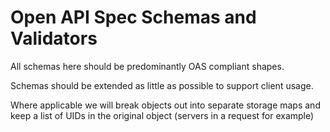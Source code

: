 # Open API Spec Schemas and Validators

All schemas here should be predominantly OAS compliant shapes.

Schemas should be extended as little as possible to support client usage.

Where applicable we will break objects out into separate storage maps and keep
a list of UIDs in the original object (servers in a request for example)
